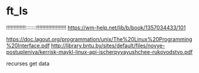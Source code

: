 # ft_ls

!!!!!!!!!!!!!:::::::!!!!!!!!!!!!!!!!!!!!
https://wm-help.net/lib/b/book/1357034433/101








https://doc.lagout.org/programmation/unix/The%20Linux%20Programming%20Interface.pdf
http://library.bntu.by/sites/default/files/novye-postupleniya/kerrisk-maykl-linux-api-ischerpyvayushchee-rukovodstvo.pdf


recurses get data

